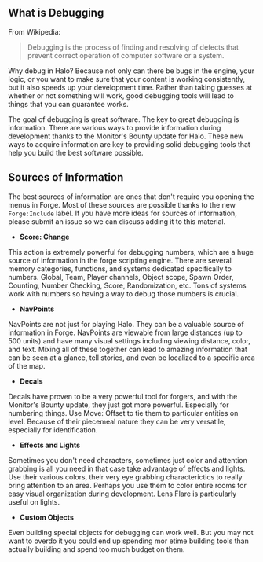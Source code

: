## What is Debugging

From Wikipedia:

> Debugging is the process of finding and resolving of defects
that prevent correct operation of computer software or a system.

Why debug in Halo? Because not only can there be bugs in the engine, your
logic, or you want to make sure that your content is working consistently, but
it also speeds up your development time. Rather than taking guesses at whether
or not something will work, good debugging tools will lead to things that you
can guarantee works.

The goal of debugging is great software. The key to great debugging is
information. There are various ways to provide information during development
thanks to the Monitor's Bounty update for Halo. These new ways to acquire
information are key to providing solid debugging tools that help you build the
best software possible.


## Sources of Information

The best sources of information are ones that don't require you opening the
menus in Forge. Most of these sources are possible thanks to the new
`Forge:Include` label. If you have more ideas for sources of information,
please submit an issue so we can discuss adding it to this material.


 - **Score: Change**

This action is extremely powerful for debugging numbers, which are a huge
source of information in the forge scripting engine. There are several memory
categories, functions, and systems dedicated specifically to numbers. Global,
Team, Player channels, Object scope, Spawn Order, Counting, Number Checking,
Score, Randomization, etc. Tons of systems work with numbers so having a way to
debug those numbers is crucial.

 - **NavPoints**

NavPoints are not just for playing Halo. They can be a valuable source of
information in Forge. NavPoints are viewable from large distances (up to 500
units) and have many visual settings including viewing distance, color, and
text. Mixing all of these together can lead to amazing information that can be
seen at a glance, tell stories, and even be localized to a specific area of the
map.

 - **Decals**

Decals have proven to be a very powerful tool for forgers, and with the
Monitor's Bounty update, they just got more powerful. Especially for numbering
things. Use Move: Offset to tie them to particular entities on level. Because
of their piecemeal nature they can be very versatile, especially for
identification.

 - **Effects and Lights**

Sometimes you don't need characters, sometimes just color and attention
grabbing is all you need in that case take advantage of effects and lights. Use
their various colors, their very eye grabbing characterictics to really bring
attention to an area. Perhaps you use them to color entire rooms for easy
visual organization during development. Lens Flare is particularly useful on
lights.

 - **Custom Objects**

Even building special objects for debugging can work well. But you may not want
to overdo it you could end up spending mor etime building tools than actually
building and spend too much budget on them.
